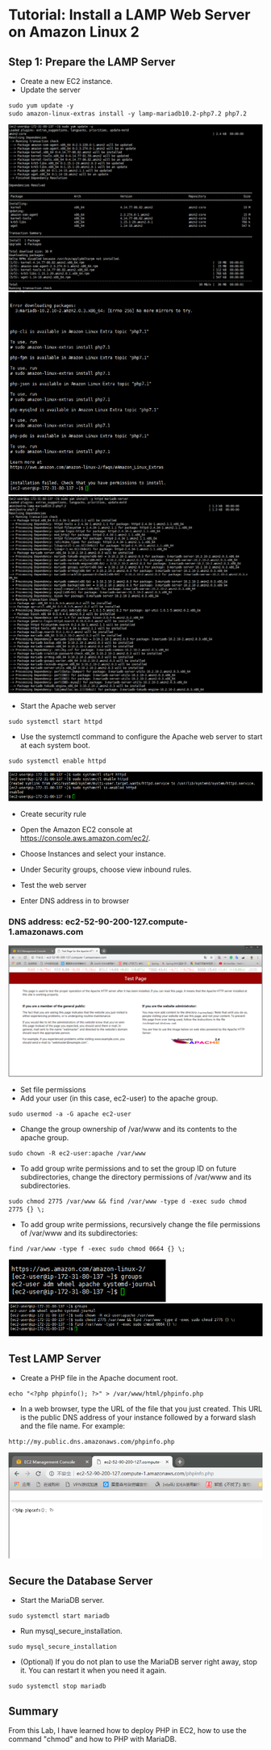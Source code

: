 # Tutorial: Install a LAMP Web Server on Amazon Linux 2
## Step 1: Prepare the LAMP Server
- Create a new EC2 instance.
- Update the server
```
sudo yum update -y
sudo amazon-linux-extras install -y lamp-mariadb10.2-php7.2 php7.2
```
![avatar](image/1-1.png)
![avatar](image/1-2.png)
![avatar](image/1-3.png)
- Start the Apache web server
```
sudo systemctl start httpd
```
- Use the systemctl command to configure the Apache web server to start at each system boot.
```
sudo systemctl enable httpd
```
![avatar](image/1-4.png)
- Create security rule
- Open the Amazon EC2 console at https://console.aws.amazon.com/ec2/.
- Choose Instances and select your instance.
- Under Security groups, choose view inbound rules.

- Test the web server
- Enter DNS address in to browser
### DNS address: ec2-52-90-200-127.compute-1.amazonaws.com
![avatar](image/1-5.png)

- Set file permissions
- Add your user (in this case, ec2-user) to the apache group.
```
sudo usermod -a -G apache ec2-user
```
- Change the group ownership of /var/www and its contents to the apache group.
```
sudo chown -R ec2-user:apache /var/www
```
- To add group write permissions and to set the group ID on future subdirectories, change the directory permissions of /var/www and its subdirectories.
```
sudo chmod 2775 /var/www && find /var/www -type d -exec sudo chmod 2775 {} \;
```
- To add group write permissions, recursively change the file permissions of /var/www and its subdirectories:
```
find /var/www -type f -exec sudo chmod 0664 {} \;
```
![avatar](image/1-6.png)
![avatar](image/1-7.png)

## Test LAMP Server
- Create a PHP file in the Apache document root.
```
echo "<?php phpinfo(); ?>" > /var/www/html/phpinfo.php
```
- In a web browser, type the URL of the file that you just created. This URL is the public DNS address of your instance followed by a forward slash and the file name. For example:
```
http://my.public.dns.amazonaws.com/phpinfo.php
```
![avatar](image/1-8.png)

## Secure the Database Server
- Start the MariaDB server.
```
sudo systemctl start mariadb
```
- Run mysql_secure_installation.
```
sudo mysql_secure_installation
```
- (Optional) If you do not plan to use the MariaDB server right away, stop it. You can restart it when you need it again.
```
sudo systemctl stop mariadb
```

## Summary
From this Lab, I have learned how to deploy PHP in EC2, how to use the command "chmod" and how to PHP with MariaDB. 
